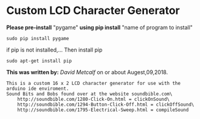 # Custom LCD Character Generator

   **Please pre-install** "pygame" **using pip install** "name of program to install"
   
    sudo pip install pygame
   if pip is not installed,... Then install pip      
        
    sudo apt-get install pip
            
**This was written by:** *David Metcalf* on or about Augest,09,2018.

    This is a custom 16 x 2 LCD character generator for use with the arduino ide enviroment.
    Sound Bits and Bobs found over at the website soundbible.com\
        http://soundbible.com/1280-Click-On.html = clickOnSound\
        http://soundbible.com/1294-Button-Click-Off.html = clickOffSound\
        http://soundbible.com/1795-Electrical-Sweep.html = compileSound
